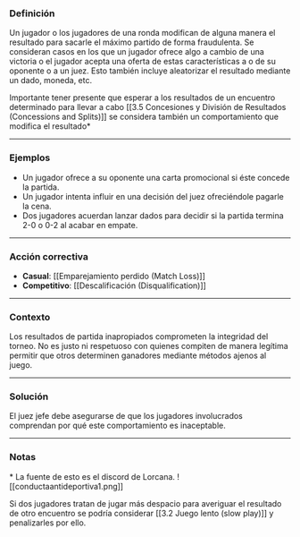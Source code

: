 ### Definición
Un jugador o los jugadores de una ronda modifican de alguna manera el resultado para sacarle el máximo partido de forma fraudulenta. Se consideran casos en los que un jugador ofrece algo a cambio de una victoria o el jugador acepta una oferta de estas características a o de su oponente o a un juez. Esto también incluye aleatorizar el resultado mediante un dado, moneda, etc.

Importante tener presente que esperar a los resultados de un encuentro determinado para  llevar a cabo [[3.5 Concesiones y División de Resultados (Concessions and Splits)]] se considera también un comportamiento que modifica el resultado*

---
### Ejemplos
- Un jugador ofrece a su oponente una carta promocional si éste concede la partida. 
- Un jugador intenta influir en una decisión del juez ofreciéndole pagarle la cena. 
- Dos jugadores acuerdan lanzar dados para decidir si la partida termina 2-0 o 0-2 al acabar en empate.  

---
### Acción correctiva

- **Casual**: [[Emparejamiento perdido (Match Loss)]]
- **Competitivo**: [[Descalificación (Disqualification)]]

---
### Contexto
Los resultados de partida inapropiados comprometen la integridad del torneo. No es justo ni respetuoso con quienes compiten de manera legítima permitir que otros determinen ganadores mediante métodos ajenos al juego. 

---
### Solución
El juez jefe debe asegurarse de que los jugadores involucrados comprendan por qué este comportamiento es inaceptable. 

---
### Notas
\* La fuente de esto es el discord de Lorcana.
![[conductaantideportiva1.png]]

Si dos jugadores tratan de jugar más despacio para averiguar el resultado de otro encuentro se podría considerar [[3.2 Juego lento (slow play)]] y penalizarles por ello.